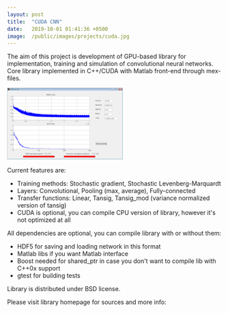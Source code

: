 ```yaml
---
layout: post
title:  "CUDA CNN"
date:   2019-10-01 01:41:36 +0500
image:  /public/images/projects/cuda.jpg
---
```


The aim of this project is development of GPU-based library for implementation, training and simulation of convolutional neural networks. Core library implemented in C++/CUDA with Matlab front-end through mex-files.

![](/public/images/pictures/cuda-cnn.png)

Current features are:
- Training methods: Stochastic gradient, Stochastic Levenberg-Marquardt
- Layers: Convolutional, Pooling (max, average), Fully-connected
- Transfer functions: Linear, Tansig, Tansig_mod (variance normalized version of tansig)
- CUDA is optional, you can compile CPU version of library, however it's not optimized at all

All dependencies are optional, you can compile library with or without them:
- HDF5 for saving and loading network in this format
- Matlab libs if you want Matlab interface
- Boost needed for shared_ptr in case you don't want to compile lib with C++0x support
- gtest for building tests

Library is distributed under BSD license.

Please visit library homepage for sources and more info: [](https://bitbucket.org/intelligenceagent/cudacnn-public/wiki/Home)
